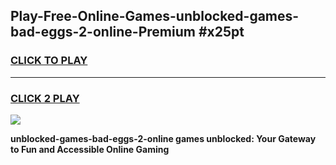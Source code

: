 
## Play-Free-Online-Games-unblocked-games-bad-eggs-2-online-Premium #x25pt
<h3>
<a href="https://premium.freeplayer.one?title=unblocked-games-bad-eggs-2-online&ref=8M">CLICK TO PLAY</a></h3>
<hr>

<h3>
<a href="https://premium.freeplayer.one?title=unblocked-games-bad-eggs-2-online&ref=8M">CLICK 2 PLAY</a>
  
</h3>

<a href="https://premium.freeplayer.one?title=unblocked-games-bad-eggs-2-online&ref=8M"><img src="https://clearcache.store/games.png"></a>


**unblocked-games-bad-eggs-2-online games unblocked: Your Gateway to Fun and Accessible Online Gaming**
